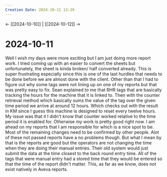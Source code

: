 ```yaml
---
Creation Date: 2024-10-11 13:29
---
```


<- [[2024-10-10]] | [[2024-10-12]]  ->

# 2024-10-11
Well I wish my days were more exciting but I am just doing more report work. I tried coming up with an easier to convert the sheets but unfortunately, the sheet is kinda broken/ half converted already. This is super frustrating especially since this is one of the last hurdles that needs to be done before we are almost done with the client. Other than that I had to figure out why some tags were not lining up on one of my reports but that was pretty easy to fix. Sean explained to me that RHR tags that are basically tracking the hours for the machine that it is linked to. Then with the counter retrieval method which basically sums the value of the tag over the given time period we arrive at around 12 hours. Which checks out with the result in KM since I guess this machine is designed to reset every twelve hours. My issue was that it I didn't know that counter worked relative to the time period it is enabled for. Otherwise my work is pretty good right now. I am ahead on my reports that I am responsible for which is a nice spot to be. Most of the remaining changes need to be confirmed by other people. Alot of these not passed reports have a no problems though. But what I mean by that is the reports are good but the operators are not changing the time when they are doing their manual entries. Their old system would just submit the data at the time closest to the back round entry time. All of the tags that were manual entry had a stored time that they would be entered so that the time of the report didn't matter. This, as far as we know, does not exist natively in Aveva reports. 